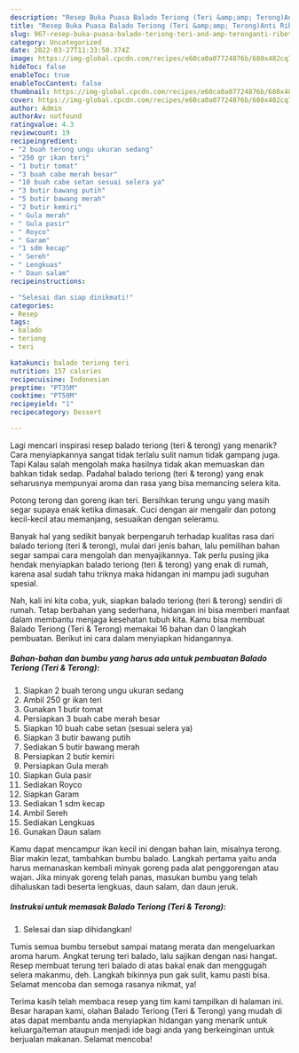 ```yaml
---
description: "Resep Buka Puasa Balado Teriong (Teri &amp;amp; Terong)Anti Ribet"
title: "Resep Buka Puasa Balado Teriong (Teri &amp;amp; Terong)Anti Ribet"
slug: 967-resep-buka-puasa-balado-teriong-teri-and-amp-teronganti-ribet
category: Uncategorized
date: 2022-03-27T11:33:50.374Z
image: https://img-global.cpcdn.com/recipes/e60ca0a07724876b/680x482cq70/balado-teriong-teri-terong-foto-resep-utama.jpg
hideToc: false
enableToc: true
enableTocContent: false
thumbnail: https://img-global.cpcdn.com/recipes/e60ca0a07724876b/680x482cq70/balado-teriong-teri-terong-foto-resep-utama.jpg
cover: https://img-global.cpcdn.com/recipes/e60ca0a07724876b/680x482cq70/balado-teriong-teri-terong-foto-resep-utama.jpg
author: Admin
authorAv: notfound
ratingvalue: 4.3
reviewcount: 19
recipeingredient:
- "2 buah terong ungu ukuran sedang"
- "250 gr ikan teri"
- "1 butir tomat"
- "3 buah cabe merah besar"
- "10 buah cabe setan sesuai selera ya"
- "3 butir bawang putih"
- "5 butir bawang merah"
- "2 butir kemiri"
- " Gula merah"
- " Gula pasir"
- " Royco"
- " Garam"
- "1 sdm kecap"
- " Sereh"
- " Lengkuas"
- " Daun salam"
recipeinstructions:

- "Selesai dan siap dinikmati!"
categories:
- Resep
tags:
- balado
- teriong
- teri

katakunci: balado teriong teri 
nutrition: 157 calories
recipecuisine: Indonesian
preptime: "PT35M"
cooktime: "PT50M"
recipeyield: "1"
recipecategory: Dessert

---
```



Lagi mencari inspirasi resep balado teriong (teri &amp; terong) yang menarik? Cara menyiapkannya sangat tidak terlalu sulit namun tidak gampang juga. Tapi Kalau salah mengolah maka hasilnya tidak akan memuaskan dan bahkan tidak sedap. Padahal balado teriong (teri &amp; terong) yang enak seharusnya mempunyai aroma dan rasa yang bisa memancing selera kita.


Potong terong dan goreng ikan teri. Bersihkan terung ungu yang masih segar supaya enak ketika dimasak. Cuci dengan air mengalir dan potong kecil-kecil atau memanjang, sesuaikan dengan seleramu.

Banyak hal yang sedikit banyak berpengaruh terhadap kualitas rasa dari balado teriong (teri &amp; terong), mulai dari jenis bahan, lalu pemilihan bahan segar sampai cara mengolah dan menyajikannya. Tak perlu pusing jika hendak menyiapkan balado teriong (teri &amp; terong) yang enak di rumah, karena asal sudah tahu triknya maka hidangan ini mampu jadi suguhan spesial.


Nah, kali ini kita coba, yuk, siapkan balado teriong (teri &amp; terong) sendiri di rumah. Tetap berbahan yang sederhana, hidangan ini bisa memberi manfaat dalam membantu menjaga kesehatan tubuh kita. Kamu bisa membuat Balado Teriong (Teri &amp; Terong) memakai 16 bahan dan 0 langkah pembuatan. Berikut ini cara dalam menyiapkan hidangannya.

<!--inarticleads1-->

##### Bahan-bahan dan bumbu yang harus ada untuk pembuatan Balado Teriong (Teri &amp; Terong):

1. Siapkan 2 buah terong ungu ukuran sedang
1. Ambil 250 gr ikan teri
1. Gunakan 1 butir tomat
1. Persiapkan 3 buah cabe merah besar
1. Siapkan 10 buah cabe setan (sesuai selera ya)
1. Siapkan 3 butir bawang putih
1. Sediakan 5 butir bawang merah
1. Persiapkan 2 butir kemiri
1. Persiapkan  Gula merah
1. Siapkan  Gula pasir
1. Sediakan  Royco
1. Siapkan  Garam
1. Sediakan 1 sdm kecap
1. Ambil  Sereh
1. Sediakan  Lengkuas
1. Gunakan  Daun salam


Kamu dapat mencampur ikan kecil ini dengan bahan lain, misalnya terong. Biar makin lezat, tambahkan bumbu balado. Langkah pertama yaitu anda harus memanaskan kembali minyak goreng pada alat penggorengan atau wajan. Jika minyak goreng telah panas, masukan bumbu yang telah dihaluskan tadi beserta lengkuas, daun salam, dan daun jeruk. 

<!--inarticleads2-->

##### Instruksi untuk memasak Balado Teriong (Teri &amp; Terong):


1. Selesai dan siap dihidangkan!

Tumis semua bumbu tersebut sampai matang merata dan mengeluarkan aroma harum. Angkat terung teri balado, lalu sajikan dengan nasi hangat. Resep membuat terung teri balado di atas bakal enak dan menggugah selera makanmu, deh. Langkah bikinnya pun gak sulit, kamu pasti bisa. Selamat mencoba dan semoga rasanya nikmat, ya! 

Terima kasih telah membaca resep yang tim kami tampilkan di halaman ini. Besar harapan kami, olahan Balado Teriong (Teri &amp; Terong) yang mudah di atas dapat membantu anda menyiapkan hidangan yang menarik untuk keluarga/teman ataupun menjadi ide bagi anda yang berkeinginan untuk berjualan makanan. Selamat mencoba!
